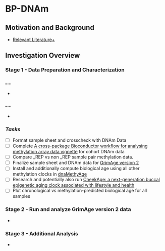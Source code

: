 # **BP-DNAm**

## Motivation and Background
  - [Relevant Literature+](https://docs.google.com/spreadsheets/d/10S1L54l_t6icdOtmu1MQopsLwvqsSE8iASmZKH2Rtlc)

## Investigation Overview

### **Stage 1 - Data Preparation and Characterization**
#### _ _
  - 

#### _ _
  - 

### _Tasks_
- [ ] Format sample sheet and crosscheck with DNAm Data
- [ ] Complete [A cross-package Bioconductor workflow for analysing methylation array data vignette](https://bioconductor.org/packages/release/workflows/vignettes/methylationArrayAnalysis/inst/doc/methylationArrayAnalysis.html#data-exploration) for cohort DNAm data
- [ ] Compare _REP vs non _REP sample pair methylation data. 
- [ ] Finalize sample sheet and DNAm data for [GrimAge version 2](https://www.aging-us.com/article/204434/text)
- [ ] Install and additionally compute biological age using all other methylation clocks in [dnaMethyAge](https://github.com/yiluyucheng/dnaMethyAge)
- [ ] Research and potentially also run [CheekAge: a next-generation buccal epigenetic aging clock associated with lifestyle and health](https://link.springer.com/article/10.1007/s11357-024-01094-3)
- [ ] Plot chronological vs methylation-predicted biological age for all samples

### **Stage 2 - Run and analyze GrimAge version 2 data**
  - 

### **Stage 3 - Additional Analysis**
  - 
